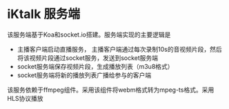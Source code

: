 # iKtalk 服务端

该服务端基于Koa和socket.io搭建。服务端实现的主要逻辑是

+ 主播客户端启动直播服务， 主播客户端通过每次录制10s的音视频片段，然后将该视频片段通过socket服务，发送到socket服务端
+ socket服务端保存视频片段，生成播放列表（m3u8格式）
+ socket服务端将新的播放列表广播给参与的客户端

该服务依赖于ffmpeg组件。采用该组件将webm格式转为mpeg-ts格式。采用HLS协议播放

